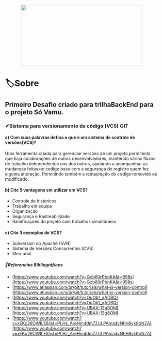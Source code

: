 <p align="center">
  <img width="400" height="200" src="https://ik.imagekit.io/f1uatti9kjv/Captura_de_tela_2021-12-18_180004_4PxATMOVWfW.png?updatedAt=1639861594987">
</p>

# 🏷Sobre

## Primeiro Desafio criado  para trilhaBackEnd para o projeto Só Vamu.

### ✔Sistema para versionamento de código (VCS) GIT

#### a) Com suas palavras defina o que é um sistema de controle de versões(VCS)?

Uma ferramenta criada para gerenciar versões de um projeto,permitindo que haja colaborações de outros desenvolvedores,
mantendo vários fluxos de trabalho independentes uns dos outros, ajudando a acompamhar as mudanças feitas no codigo base
com a segurança do registro quem fez alguma alteração.
Permitindo também a restauração do codigo removido ou modificado.

#### b) Cite 5 vantagens em utilizar um VCS?

- Controle de historicos
- Trabalho em equipe
- Organização 
- Segurança e Rastreabilidade
- Ramificações do projeto com trabalhos simultâneos

#### c) Cite 3 exemplos de VCS?

- Subversion do Apache (SVN)
- Sistema de Versões Concorrentes (CVS)
- Mercurial 

##### 📖Referencias Bibliográficas

- [https://www.youtube.com/watch?v=Gcb60rPbnKA&t=958s](https://www.youtube.com/watch?v=Gcb60rPbnKA&t=958s)
- [https://www.atlassian.com/br/git/tutorials/what-is-version-control](https://www.atlassian.com/br/git/tutorials/what-is-version-control)
- [https://www.youtube.com/watch?v=OuOb1_qADBQ](https://www.youtube.com/watch?v=OuOb1_qADBQ)
- [https://www.youtube.com/watch?v=UBAX-13g8OM](https://www.youtube.com/watch?v=UBAX-13g8OM)
- [https://www.youtube.com/watch?v=xEKo29OWILE&list=PLHz_AreHm4dm7ZULPAmadvNhH6vk9oNZA](https://www.youtube.com/watch?v=xEKo29OWILE&list=PLHz_AreHm4dm7ZULPAmadvNhH6vk9oNZA)
